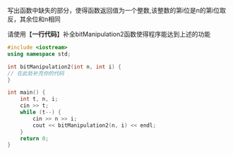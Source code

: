 写出函数中缺失的部分，使得函数返回值为一个整数,该整数的第i位是n的第i位取反，其余位和n相同

请使用【**一行代码**】补全bitManipulation2函数使得程序能达到上述的功能

```cpp
#include <iostream>
using namespace std;

int bitManipulation2(int n, int i) {
// 在此处补充你的代码
}

int main() {
	int t, n, i;
	cin >> t;
	while (t--) {
		cin >> n >> i;
		cout << bitManipulation2(n, i) << endl;
	}
	return 0;
}
```
